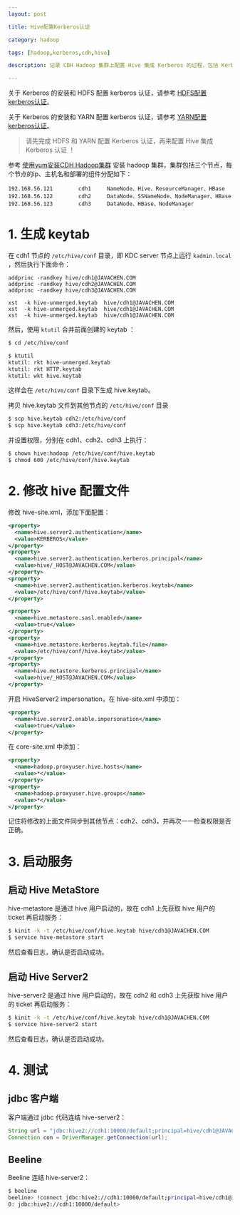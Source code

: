 ```yaml
---
layout: post

title: Hive配置Kerberos认证

category: hadoop

tags: [hadoop,kerberos,cdh,hive]

description: 记录 CDH Hadoop 集群上配置 Hive 集成 Kerberos 的过程，包括 Kerberos 的安装和 Hive 相关配置修改说明。

---
```


关于 Kerberos 的安装和 HDFS 配置 kerberos 认证，请参考 [HDFS配置kerberos认证](/2014/11/04/config-kerberos-in-cdh-hdfs/)。

关于 Kerberos 的安装和 YARN 配置 kerberos 认证，请参考 [YARN配置kerberos认证](/2014/11/04/config-kerberos-in-cdh-yarn/)。


> 请先完成 HDFS 和 YARN 配置 Kerberos 认证，再来配置 Hive 集成 Kerberos 认证 ！

参考 [使用yum安装CDH Hadoop集群](http://blog.javachen.com/2013/04/06/install-cloudera-cdh-by-yum/) 安装 hadoop 集群，集群包括三个节点，每个节点的ip、主机名和部署的组件分配如下：

```
192.168.56.121        cdh1     NameNode、Hive、ResourceManager、HBase
192.168.56.122        cdh2     DataNode、SSNameNode、NodeManager、HBase
192.168.56.123        cdh3     DataNode、HBase、NodeManager
```

# 1. 生成 keytab

在 cdh1 节点的 `/etc/hive/conf` 目录，即 KDC server 节点上运行 `kadmin.local` ，然后执行下面命令：

```
addprinc -randkey hive/cdh1@JAVACHEN.COM
addprinc -randkey hive/cdh2@JAVACHEN.COM
addprinc -randkey hive/cdh3@JAVACHEN.COM

xst  -k hive-unmerged.keytab  hive/cdh1@JAVACHEN.COM
xst  -k hive-unmerged.keytab  hive/cdh1@JAVACHEN.COM
xst  -k hive-unmerged.keytab  hive/cdh1@JAVACHEN.COM
```

然后，使用 `ktutil` 合并前面创建的 keytab ：

```bash
$ cd /etc/hive/conf

$ ktutil
ktutil: rkt hive-unmerged.keytab
ktutil: rkt HTTP.keytab
ktutil: wkt hive.keytab
```

这样会在 `/etc/hive/conf` 目录下生成 hive.keytab。

拷贝 hive.keytab 文件到其他节点的 `/etc/hive/conf` 目录

```bash
$ scp hive.keytab cdh2:/etc/hive/conf
$ scp hive.keytab cdh3:/etc/hive/conf
```

并设置权限，分别在 cdh1、cdh2、cdh3 上执行：

```bash
$ chown hive:hadoop /etc/hive/conf/hive.keytab
$ chmod 600 /etc/hive/conf/hive.keytab
```

# 2. 修改 hive 配置文件

修改 hive-site.xml，添加下面配置：

```xml
<property>
  <name>hive.server2.authentication</name>
  <value>KERBEROS</value>
</property>
<property>
  <name>hive.server2.authentication.kerberos.principal</name>
  <value>hive/_HOST@JAVACHEN.COM</value>
</property>
<property>
  <name>hive.server2.authentication.kerberos.keytab</name>
  <value>/etc/hive/conf/hive.keytab</value>
</property>

<property>
  <name>hive.metastore.sasl.enabled</name>
  <value>true</value>
</property>
<property>
  <name>hive.metastore.kerberos.keytab.file</name>
  <value>/etc/hive/conf/hive.keytab</value>
</property>
<property>
  <name>hive.metastore.kerberos.principal</name>
  <value>hive/_HOST@JAVACHEN.COM</value>
</property>
```

开启 HiveServer2 impersonation，在 hive-site.xml 中添加：

```xml
<property>
  <name>hive.server2.enable.impersonation</name>
  <value>true</value>
</property>
```

在 core-site.xml 中添加：

```xml
<property>
  <name>hadoop.proxyuser.hive.hosts</name>
  <value>*</value>
</property>
<property>
  <name>hadoop.proxyuser.hive.groups</name>
  <value>*</value>
</property>
```

记住将修改的上面文件同步到其他节点：cdh2、cdh3，并再次一一检查权限是否正确。

# 3. 启动服务

## 启动 Hive MetaStore

hive-metastore 是通过 hive 用户启动的，故在 cdh1 上先获取 hive 用户的 ticket 再启动服务：

```bash
$ kinit -k -t /etc/hive/conf/hive.keytab hive/cdh1@JAVACHEN.COM
$ service hive-metastore start
```

然后查看日志，确认是否启动成功。

## 启动 Hive Server2

hive-server2 是通过 hive 用户启动的，故在 cdh2 和 cdh3 上先获取 hive 用户的 ticket 再启动服务：

```bash
$ kinit -k -t /etc/hive/conf/hive.keytab hive/cdh1@JAVACHEN.COM
$ service hive-server2 start
```

然后查看日志，确认是否启动成功。

# 4. 测试

## jdbc 客户端

客户端通过 jdbc 代码连结 hive-server2：

```java
String url = "jdbc:hive2://cdh1:10000/default;principal=hive/cdh1@JAVACHEN.COM"
Connection con = DriverManager.getConnection(url);
```

## Beeline

Beeline 连结 hive-server2：

```bash
$ beeline
beeline> !connect jdbc:hive2://cdh1:10000/default;principal=hive/cdh1@JAVACHEN.COM
0: jdbc:hive2://cdh1:10000/default>
```

